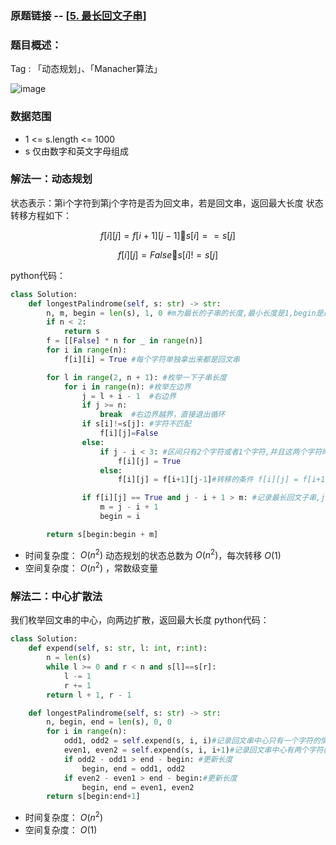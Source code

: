 ### 原题链接 -- [[5. 最长回文子串](https://leetcode.cn/problems/longest-palindromic-substring/)]

### 题目概述：
Tag : 「动态规划」、「Manacher算法」

![image](https://user-images.githubusercontent.com/99656524/196643829-0415e9f7-b822-465f-8aa6-544551afd3fa.png)

### 数据范围
* 1 <= s.length <= 1000
* s 仅由数字和英文字母组成

### 解法一：动态规划
状态表示：第i个字符到第j个字符是否为回文串，若是回文串，返回最大长度
状态转移方程如下：

$$
f[i][j] = f[i+1][j-1]  s[i] == s[j] 
$$

$$
f[i][j] = False  s[i] != s[j]
$$

python代码：
```py
class Solution:
    def longestPalindrome(self, s: str) -> str:
        n, m, begin = len(s), 1, 0 #m为最长的子串的长度,最小长度是1,begin是最长回文子串的起始位置，起始下标为0
        if n < 2:
            return s
        f = [[False] * n for _ in range(n)]
        for i in range(n):
            f[i][i] = True #每个字符单独拿出来都是回文串

        for l in range(2, n + 1): #枚举一下子串长度
            for i in range(n): #枚举左边界
                j = l + i - 1  #右边界
                if j >= n:
                    break  #右边界越界，直接退出循环
                if s[i]!=s[j]: #字符不匹配
                    f[i][j]=False
                else:
                    if j - i < 3: #区间只有2个字符或者1个字符,并且这两个字符时相等的
                        f[i][j] = True
                    else:
                        f[i][j] = f[i+1][j-1]#转移的条件 f[i][j] = f[i+1][j-1] and s[i] == s[j]

                if f[i][j] == True and j - i + 1 > m: #记录最长回文子串,j - i + 1是子串的长度
                    m = j - i + 1
                    begin = i

        return s[begin:begin + m]
```

* 时间复杂度： $O(n^2)$ 动态规划的状态总数为 $O(n^2)$，每次转移 $O(1)$
* 空间复杂度： $O(n^2)$ ，常数级变量

### 解法二：中心扩散法
我们枚举回文串的中心，向两边扩散，返回最大长度
python代码：
```py
class Solution:
    def expend(self, s: str, l: int, r:int):
        n = len(s)
        while l >= 0 and r < n and s[l]==s[r]:
            l -= 1
            r += 1
        return l + 1, r - 1

    def longestPalindrome(self, s: str) -> str:
        n, begin, end = len(s), 0, 0
        for i in range(n):
            odd1, odd2 = self.expend(s, i, i)#记录回文串中心只有一个字符的情况（奇数长度）
            even1, even2 = self.expend(s, i, i+1)#记录回文串中心有两个字符的情况（偶数长度）
            if odd2 - odd1 > end - begin: #更新长度
                begin, end = odd1, odd2
            if even2 - even1 > end - begin:#更新长度
                begin, end = even1, even2
        return s[begin:end+1]
```

* 时间复杂度： $O(n^2)$
* 空间复杂度： $O(1)$ 


